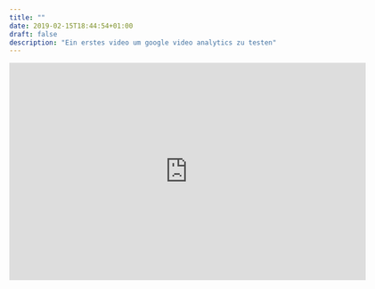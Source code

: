 ```yaml
---
title: ""
date: 2019-02-15T18:44:54+01:00
draft: false
description: "Ein erstes video um google video analytics zu testen"
---
```


<iframe src="https://player.vimeo.com/video/199737359?api=1&player_id=vimeo-player-1" id="vimeo-player-1" width="640" height="390" frameborder="0" data-progress="true" data-seek="true" data-bounce="false" webkitAllowFullScreen mozallowfullscreen allowFullScreen></iframe>


